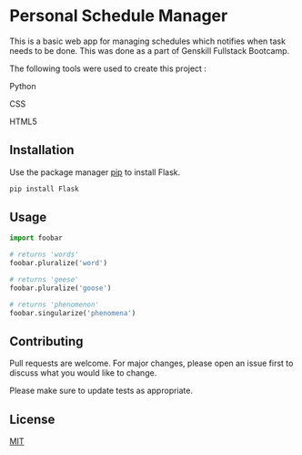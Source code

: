 # Personal Schedule Manager

This is a basic web app for managing schedules which notifies when task needs to be done. This was done as a part of Genskill Fullstack Bootcamp. 

The following tools were used to create this project : 


Python

CSS

HTML5

## Installation

Use the package manager [pip](https://pip.pypa.io/en/stable/) to install Flask.

```bash
pip install Flask
```

## Usage

```python
import foobar

# returns 'words'
foobar.pluralize('word')

# returns 'geese'
foobar.pluralize('goose')

# returns 'phenomenon'
foobar.singularize('phenomena')
```

## Contributing
Pull requests are welcome. For major changes, please open an issue first to discuss what you would like to change.

Please make sure to update tests as appropriate.

## License
[MIT](https://choosealicense.com/licenses/mit/)
